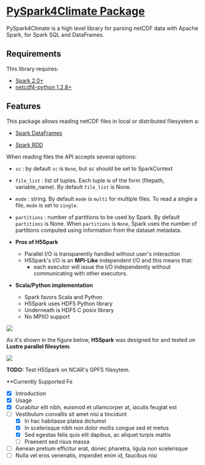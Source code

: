 # [PySpark4Climate Package](https://github.com/NCAR/PySpark4Climate)

PySpark4Climate is a high level library for parsing netCDF data with Apache Spark, for Spark SQL and DataFrames.


## Requirements
This library requires:

- [Spark 2.0+](https://spark.apache.org/)
- [netcdf4-python 1.2.8+](https://unidata.github.io/netcdf4-python/)


## Features

This package allows reading netCDF files in local or distributed filesystem a:

- [Spark DataFrames](https://spark.apache.org/docs/latest/sql-programming-guide.html#datasets-and-dataframes)

- [Spark RDD](https://spark.apache.org/docs/latest/quick-start.html)

When reading files the API accepts several options:

- ```sc```          : by default ```sc``` is ```None```, but sc should be set to SparkContext
- ```file_list```   : list of tuples. Each tuple is of the form (filepath, variable_name). By default ```file_list``` is None. 
- ```mode```        : string. By default ```mode``` is ```multi``` for multiple files. To read a single a file, ```mode``` is set to ```single```.
- ```partitions```  : number of partitions to be used by Spark. By default ```partitions``` is None. When ```partitions``` is ```None```, Spark uses the number of partitions computed using information from the dataset metadata.



- **Pros of H5Spark**

    - Parallel I/O is transparently handled without user's interaction
    - H5Spark's I/O is an **MPI-Like** independent I/O and this means that:
        - each executor will issue the I/O independently without communicating with other executors.

- **Scala/Python implementation**

    - Spark favors Scala and Python
    - H5Spark uses HDF5 Python library
    - Underneath is HDF5 C posix library
    - No MPIIO support 

![](https://i.imgur.com/gdQnBl3.jpg)

As it's shown in the figure below, **H5Spark** was designed for and tested on **Lustre parallel filesytem**. 

![](https://i.imgur.com/ILcF9uH.jpg)

**TODO:** Test H5Spark on NCAR's GPFS filesytem.

**Currently Supported Fe
* [x] Introduction
* [x] Usage
* [x] Curabitur elit nibh, euismod et ullamcorper at, iaculis feugiat est
* [ ] Vestibulum convallis sit amet nisi a tincidunt
    * [x] In hac habitasse platea dictumst
    * [x] In scelerisque nibh non dolor mollis congue sed et metus
    * [x] Sed egestas felis quis elit dapibus, ac aliquet turpis mattis
    * [ ] Praesent sed risus massa
* [ ] Aenean pretium efficitur erat, donec pharetra, ligula non scelerisque
* [ ] Nulla vel eros venenatis, imperdiet enim id, faucibus nisi